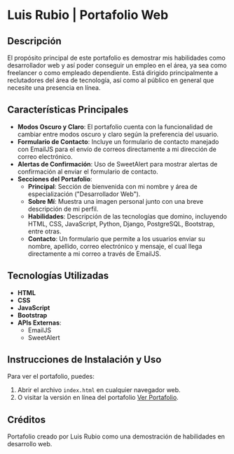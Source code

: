 # Luis Rubio | Portafolio Web

## Descripción

El propósito principal de este portafolio es demostrar mis habilidades como desarrollador web y así poder conseguir un empleo en el área, ya sea como freelancer o como empleado dependiente. Está dirigido principalmente a reclutadores del área de tecnología, así como al público en general que necesite una presencia en línea.

## Características Principales

- **Modos Oscuro y Claro**: El portafolio cuenta con la funcionalidad de cambiar entre modos oscuro y claro según la preferencia del usuario.
- **Formulario de Contacto**: Incluye un formulario de contacto manejado con EmailJS para el envío de correos directamente a mi dirección de correo electrónico.
- **Alertas de Confirmación**: Uso de SweetAlert para mostrar alertas de confirmación al enviar el formulario de contacto.
- **Secciones del Portafolio**:
  - **Principal**: Sección de bienvenida con mi nombre y área de especialización ("Desarrollador Web").
  - **Sobre Mí**: Muestra una imagen personal junto con una breve descripción de mi perfil.
  - **Habilidades**: Descripción de las tecnologías que domino, incluyendo HTML, CSS, JavaScript, Python, Django, PostgreSQL, Bootstrap, entre otras.
  - **Contacto**: Un formulario que permite a los usuarios enviar su nombre, apellido, correo electrónico y mensaje, el cual llega directamente a mi correo a través de EmailJS.

## Tecnologías Utilizadas

- **HTML**
- **CSS**
- **JavaScript**
- **Bootstrap**
- **APIs Externas**:
  - EmailJS
  - SweetAlert

## Instrucciones de Instalación y Uso

Para ver el portafolio, puedes:

1. Abrir el archivo `index.html` en cualquier navegador web.
2. O visitar la versión en línea del portafolio  [Ver Portafolio](https://lrubio08.github.io/LuisRubioDev/).

## Créditos

Portafolio creado por Luis Rubio como una demostración de habilidades en desarrollo web.

